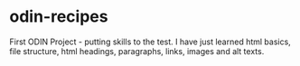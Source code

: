 # odin-recipes

First ODIN Project - putting skills to the test. I have just learned html basics, file structure, html headings, paragraphs, links, images and alt texts. 